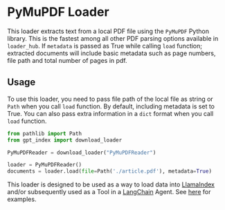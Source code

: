 # PyMuPDF Loader

This loader extracts text from a local PDF file using the `PyMuPDF` Python library. This is the fastest among all other PDF parsing options available in `loader_hub`. If `metadata` is passed as True while calling `load` function; extracted documents will include basic metadata such as page numbers, file path and total number of pages in pdf.

## Usage

To use this loader, you need to pass file path of the local file as string or `Path` when you call `load` function. By default, including metadata is set to True. You can also pass extra information in a `dict` format when you call `load` function.

```python
from pathlib import Path
from gpt_index import download_loader

PyMuPDFReader = download_loader("PyMuPDFReader")

loader = PyMuPDFReader()
documents = loader.load(file=Path('./article.pdf'), metadata=True)
```

This loader is designed to be used as a way to load data into [LlamaIndex](https://github.com/jerryjliu/gpt_index/tree/main/gpt_index) and/or subsequently used as a Tool in a [LangChain](https://github.com/hwchase17/langchain) Agent. See [here](https://github.com/emptycrown/llama-hub/tree/main) for examples.
